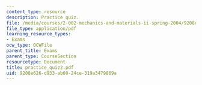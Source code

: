 ```yaml
---
content_type: resource
description: Practice quiz.
file: /media/courses/2-002-mechanics-and-materials-ii-spring-2004/9208e626d933ab6024ce319a3479869a_practice_quiz2.pdf
file_type: application/pdf
learning_resource_types:
- Exams
ocw_type: OCWFile
parent_title: Exams
parent_type: CourseSection
resourcetype: Document
title: practice_quiz2.pdf
uid: 9208e626-d933-ab60-24ce-319a3479869a
---
```

